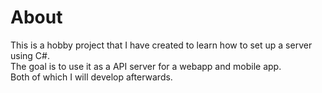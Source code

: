 # About

This is a hobby project that I have created to learn how to set up a server using C\#.  
The goal is to use it as a API server for a webapp and mobile app.  
Both of which I will develop afterwards.
